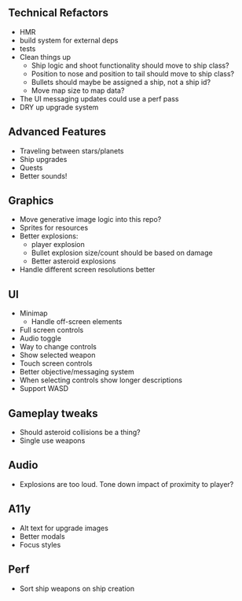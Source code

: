 ## Technical Refactors

- HMR
- build system for external deps
- tests
- Clean things up
  - Ship logic and shoot functionality should move to ship class?
  - Position to nose and position to tail should move to ship class?
  - Bullets should maybe be assigned a ship, not a ship id?
  - Move map size to map data?
- The UI messaging updates could use a perf pass
- DRY up upgrade system

## Advanced Features

- Traveling between stars/planets
- Ship upgrades
- Quests
- Better sounds!

## Graphics

- Move generative image logic into this repo?
- Sprites for resources
- Better explosions:
  - player explosion
  - Bullet explosion size/count should be based on damage
  - Better asteroid explosions
- Handle different screen resolutions better

## UI

- Minimap
  - Handle off-screen elements
- Full screen controls
- Audio toggle
- Way to change controls
- Show selected weapon
- Touch screen controls
- Better objective/messaging system
- When selecting controls show longer descriptions
- Support WASD

## Gameplay tweaks

- Should asteroid collisions be a thing?
- Single use weapons

## Audio

- Explosions are too loud. Tone down impact of proximity to player?

## A11y

- Alt text for upgrade images
- Better modals
- Focus styles

## Perf

- Sort ship weapons on ship creation
